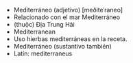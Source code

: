 - Mediterráneo (adjetivo) [meðiteˈraneo]
- Relacionado con el mar Mediterráneo
- (thuộc) Địa Trung Hải
- Mediterranean
- Uso hierbas mediterráneas en la receta.
- Mediterráneo (sustantivo también)
- Latín: mediterraneus